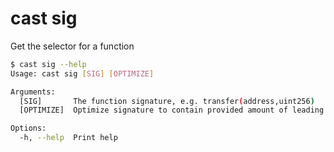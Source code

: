 # cast sig

Get the selector for a function

```bash
$ cast sig --help
Usage: cast sig [SIG] [OPTIMIZE]

Arguments:
  [SIG]       The function signature, e.g. transfer(address,uint256)
  [OPTIMIZE]  Optimize signature to contain provided amount of leading zeroes in selector

Options:
  -h, --help  Print help
```